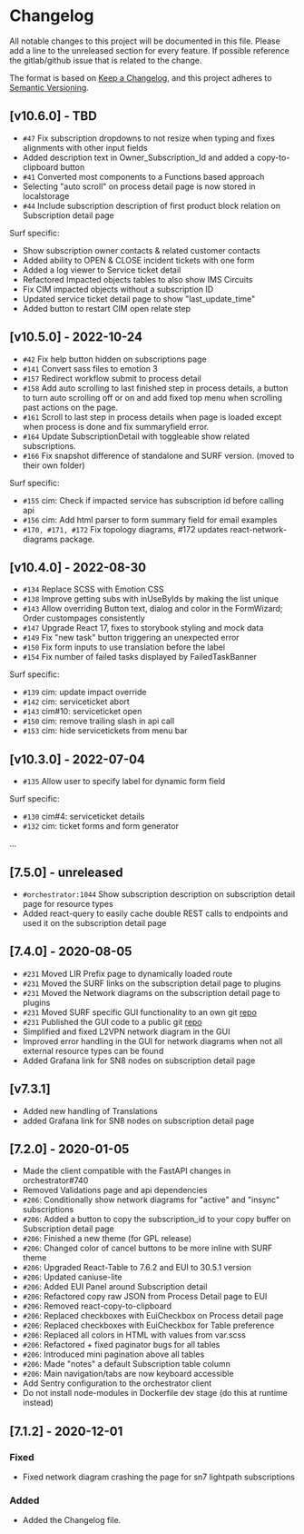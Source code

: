 # Changelog

All notable changes to this project will be documented in this file.
Please add a line to the unreleased section for every feature. If possible
reference the gitlab/github issue that is related to the change.

The format is based on [Keep a Changelog](https://keepachangelog.com/en/1.0.0/),
and this project adheres to [Semantic Versioning](https://semver.org/spec/v2.0.0.html).

## [v10.6.0] - TBD

-   `#47` Fix subscription dropdowns to not resize when typing and fixes alignments with other input fields
-   Added description text in Owner_Subscription_Id and added a copy-to-clipboard button
-   `#41` Converted most components to a Functions based approach
-   Selecting "auto scroll" on process detail page is now stored in localstorage
-   `#44` Include subscription description of first product block relation on Subscription detail page

Surf specific:

-   Show subscription owner contacts & related customer contacts
-   Added ability to OPEN & CLOSE incident tickets with one form
-   Added a log viewer to Service ticket detail
-   Refactored Impacted objects tables to also show IMS Circuits
-   Fix CIM impacted objects without a subscription ID
-   Updated service ticket detail page to show "last_update_time"
-   Added button to restart CIM open relate step

## [v10.5.0] - 2022-10-24

-   `#42` Fix help button hidden on subscriptions page
-   `#141` Convert sass files to emotion 3
-   `#157` Redirect workflow submit to process detail
-   `#158` Add auto scrolling to last finished step in process details, a button to turn auto scrolling off or on and add fixed top menu when scrolling past actions on the page.
-   `#161` Scroll to last step in process details when page is loaded except when process is done and fix summaryfield error.
-   `#164` Update SubscriptionDetail with toggleable show related subscriptions.
-   `#166` Fix snapshot difference of standalone and SURF version. (moved to their own folder)

Surf specific:

-   `#155` cim: Check if impacted service has subscription id before calling api
-   `#156` cim: Add html parser to form summary field for email examples
-   `#170, #171, #172` Fix topology diagrams, #172 updates react-network-diagrams package.

## [v10.4.0] - 2022-08-30

-   `#134` Replace SCSS with Emotion CSS
-   `#138` Improve getting subs with inUseByIds by making the list unique
-   `#143` Allow overriding Button text, dialog and color in the FormWizard; Order custompages consistently
-   `#147` Upgrade React 17, fixes to storybook styling and mock data
-   `#149` Fix "new task" button triggering an unexpected error
-   `#150` Fix form inputs to use translation before the label
-   `#154` Fix number of failed tasks displayed by FailedTaskBanner

Surf specific:

-   `#139` cim: update impact override
-   `#142` cim: serviceticket abort
-   `#143` cim#10: serviceticket open
-   `#150` cim: remove trailing slash in api call
-   `#153` cim: hide servicetickets from menu bar

## [v10.3.0] - 2022-07-04

-   `#135` Allow user to specify label for dynamic form field

Surf specific:

-   `#130` cim#4: serviceticket details
-   `#132` cim: ticket forms and form generator

...

## [7.5.0] - unreleased

-   `#orchestrator:1044` Show subscription description on subscription detail page for resource types
-   Added react-query to easily cache double REST calls to endpoints and used it on the subscription detail page

## [7.4.0] - 2020-08-05

-   `#231` Moved LIR Prefix page to dynamically loaded route
-   `#231` Moved the SURF links on the subscription detail page to plugins
-   `#231` Moved the Network diagrams on the subscription detail page to plugins
-   `#231` Moved SURF specific GUI functionality to an own git [repo](https://git.ia.surfsara.nl/netdev/automation/projects/orchestrator-client-surf)
-   `#231` Published the GUI code to a public git [repo](https://github.com/workfloworchestrator/orchestrator-client)
-   Simplified and fixed L2VPN network diagram in the GUI
-   Improved error handling in the GUI for network diagrams when not all external resource types can be found
-   Added Grafana link for SN8 nodes on subscription detail page

## [v7.3.1]

-   Added new handling of Translations
-   added Grafana link for SN8 nodes on subscription detail page

## [7.2.0] - 2020-01-05

-   Made the client compatible with the FastAPI changes in orchestrator#740
-   Removed Validations page and api dependencies
-   `#206`: Conditionally show network diagrams for "active" and "insync" subscriptions
-   `#206`: Added a button to copy the subscription_id to your copy buffer on Subscription detail page
-   `#206`: Finished a new theme (for GPL release)
-   `#206`: Changed color of cancel buttons to be more inline with SURF theme
-   `#206`: Upgraded React-Table to 7.6.2 and EUI to 30.5.1 version
-   `#206`: Updated caniuse-lite
-   `#206`: Added EUI Panel around Subscription detail
-   `#206`: Refactored copy raw JSON from Process Detail page to EUI
-   `#206`: Removed react-copy-to-clipboard
-   `#206`: Replaced checkboxes with EuiCheckbox on Process detail page
-   `#206`: Replaced checkboxes with EuiCheckbox for Table preference
-   `#206`: Replaced all colors in HTML with values from var.scss
-   `#206`: Refactored + fixed paginator bugs for all tables
-   `#206`: Introduced mini pagination above all tables
-   `#206`: Made "notes" a default Subscription table column
-   `#206`: Main navigation/tabs are now keyboard accessible
-   Add Sentry configuration to the orchestrator client
-   Do not install node-modules in Dockerfile dev stage (do this at runtime instead)

## [7.1.2] - 2020-12-01

### Fixed

-   Fixed network diagram crashing the page for sn7 lightpath subscriptions

### Added

-   Added the Changelog file.
